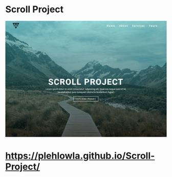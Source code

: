 # Scroll Project

![scrollProject](scrollProject.png)
 
# https://plehlowla.github.io/Scroll-Project/